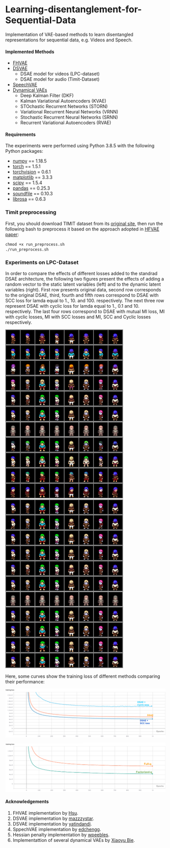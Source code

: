 # Learning-disentanglement-for-Sequential-Data
Implementation of VAE-based methods to learn disentangled representations for sequential data, e.g. Videos and Speech.


#### Implemented Methods
* [FHVAE](https://arxiv.org/abs/1709.07902)
* [DSVAE](https://arxiv.org/abs/1803.02991)
    * DSAE model for videos (LPC-dataset)
    * DSAE model for audio (Timit-Dataset)
* [SpeechVAE](https://arxiv.org/abs/1704.04222)
* [Dynamical VAEs](https://arxiv.org/pdf/2008.12595.pdf)
    * Deep Kalman Filter (DKF)
    * Kalman Variational Autoencoders (KVAE)
    * STOchastic Recurrent Networks (STORN)
    * Variational Recurrent Neural Networks (VRNN)
    * Stochastic Recurrent Neural Networks (SRNN)
    * Recurrent Variational Autoencoders (RVAE)
<!--* [S3VAE](https://openaccess.thecvf.com/content_CVPR_2020/papers/Zhu_S3VAE_Self-Supervised_Sequential_VAE_for_Representation_Disentanglement_and_Data_Generation_CVPR_2020_paper.pdf)
-->

#### Requirements
The experiments were performed using Python 3.8.5 with the following Python packages:
- [numpy](http://www.numpy.org/) == 1.18.5
- [torch](https://pytorch.org/) == 1.5.1
- [torchvision](https://pypi.org/project/torchvision/) = 0.6.1
- [matplotlib](https://pypi.org/project/matplotlib/) == 3.3.3
- [scipy](https://pypi.org/project/scipy/) == 1.5.4
- [pandas](https://pypi.org/project/pandas/) == 0.25.3
- [soundfile](https://pypi.org/project/SoundFile/) == 0.10.3
- [librosa](https://pypi.org/project/librosa/) == 0.6.3

### Timit preprocessing
First, you should download TIMIT dataset from its [original site](https://data.deepai.org/timit.zip), then run the following bash to preprocess it based on the approach adopted in [HFVAE paper](https://arxiv.org/abs/1709.07902):
```
chmod +x run_preprocess.sh
./run_preprocess.sh
```

### Experiments on LPC-Dataset
In order to compare the effects of different losses added to the standrad DSAE architecture, the following two figures present the effects of adding a random vector to the static latent variables (left) and to the dynamic latent variables (right). First row presents original data,
second row corresponds to the original DSAE, third, fourth and fifth rows correspond to
DSAE with SCC loss for lamda equal to 1., 10. and 100. respectively. The next three
row represent DSAE with cyclic loss for lamda equal to 1., 0.1 and 10. respectively. The
last four rows correspond to DSAE with mutual MI loss, MI with cyclic losses, MI with
SCC losses and MI, SCC and Cyclic losses respectively.
<p float="center">
  <img padding="50" src="DSAE/DSAE_Images/results/latents_traversals_static.png" width="370" padding="20"/> 
  <img src="DSAE/DSAE_Images/results/latents_traversals_dynamic.png" width="370" /> 
</p>

Here, some curves show the training loss of different methods comparing their performance:

<p float="center"> 
  <img src="DSAE/DSAE_Images/results/losses/SCC_vs_Cyclic/DSVAE_Full_q_SCC_vs_Cyclic_total_loss.png" /> 
</p>

<p float="center"> 
  <img src="DSAE/DSAE_Images/results/losses/Full_vs_Factorized/DSVAE_Full_q_vs_Factorized_q_total_loss.png" /> 
</p>



#### Acknowledgements
1. FHVAE implementation by [Hsu](https://github.com/wnhsu/FactorizedHierarchicalVAE/).
2. DSVAE implementation by [mazzzystar](https://github.com/mazzzystar/Disentangled-Sequential-Autoencoder).
3. DSVAE implementation by [yatindandi](https://github.com/yatindandi/Disentangled-Sequential-Autoencoder).
4. SppechVAE implementation by [edchengg](https://github.com/edchengg/generative_model_speech).
5. Hessian penalty implementation by [wpeebles](https://github.com/wpeebles/hessian_penalty).
6. Implementattion of several dynamical VAEs by [Xiaoyu Bie](https://github.com/XiaoyuBIE1994/DVAE-speech).
